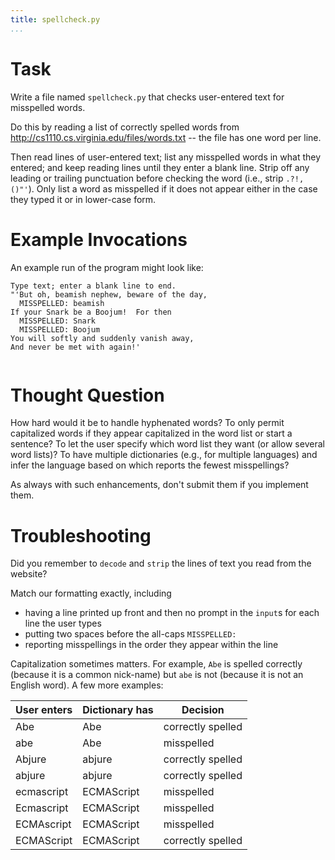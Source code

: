 ```yaml
---
title: spellcheck.py
...
```


# Task

Write a file named `spellcheck.py` that checks user-entered text for misspelled words.

Do this by reading a list of correctly spelled words from 
<http://cs1110.cs.virginia.edu/files/words.txt>
-- the file has one word per line.

Then read lines of user-entered text;
list any misspelled words in what they entered;
and keep reading lines until they enter a blank line.
Strip off any leading or trailing punctuation before checking the word (i.e., strip `.?!,()"'`).
Only list a word as misspelled if it does not appear either in the case they typed it or in lower-case form.

# Example Invocations

An example run of the program might look like:

    Type text; enter a blank line to end.
    "'But oh, beamish nephew, beware of the day,
      MISSPELLED: beamish
    If your Snark be a Boojum!  For then
      MISSPELLED: Snark
      MISSPELLED: Boojum
    You will softly and suddenly vanish away,
    And never be met with again!'
     


# Thought Question

How hard would it be to handle hyphenated words?
To only permit capitalized words if they appear capitalized in the word list or start a sentence?
To let the user specify which word list they want (or allow several word lists)?
To have multiple dictionaries (e.g., for multiple languages) and infer the language based on which reports the fewest misspellings?

As always with such enhancements, don't submit them if you implement them.

# Troubleshooting

Did you remember to `decode` and `strip` the lines of text you read from the website?

Match our formatting exactly, including 

-   having a line printed up front and then no prompt in the `input`s for each line the user types
-   putting two spaces before the all-caps `MISSPELLED:`
-   reporting misspellings in the order they appear within the line

Capitalization sometimes matters.
For example, `Abe` is spelled correctly (because it is a common nick-name)
but `abe` is not (because it is not an English word).
A few more examples:

User enters | Dictionary has | Decision
------------|----------------|---------
Abe         | Abe            | correctly spelled
abe         | Abe            | misspelled
Abjure      | abjure         | correctly spelled
abjure      | abjure         | correctly spelled
ecmascript  | ECMAScript     | misspelled
Ecmascript  | ECMAScript     | misspelled
ECMAscript  | ECMAScript     | misspelled
ECMAScript  | ECMAScript     | correctly spelled


